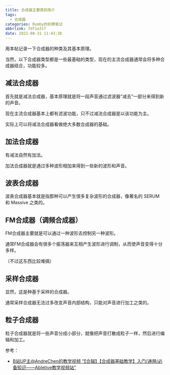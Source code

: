 ```yaml
---
title: 合成器主要类别简介
tags:
  - 合成器
categories: Dumby的折腾笔记
abbrlink: 7df1a31f
date: 2022-08-31 11:43:38
---
```


用本帖记录一下合成器的种类及其基本原理。

<!--more-->

当然，以下合成器类型都是一些最基础的类型，现在的主流合成器通常会将多种合成器结合，功能较多。

## 减法合成器

首先就是减法合成器，基本原理就是将一段声音通过滤波器“减去”一部分来得到新的声音。

现在主流合成器基本上都有滤波功能，只不过减法合成器是以该功能为主。

实际上可以将减法合成器看做绝大多数合成器的基础。

## 加法合成器

有减法自然有加法。

加法合成器就是通过多种波形相加来得到一些新的波形和声音。

## 波表合成器

波表合成器基本就是指那种可以产生很多复杂波形的合成器，像著名的 SERUM 和 Massive 之类的。

## FM合成器（调频合成器）

FM合成器主要就是可以通过一种波形去控制另一种波形。

通常FM合成器会有很多个振荡器来互相产生波形进行调制，从而使声音变得十分多样。

（不过这东西比较难搞）

## 采样合成器

显然，这是种基于采样的合成器。

通常采样合成器无法过多改变声音内部结构，只能对声音进行加工之类的。

## 粒子合成器

粒子合成器就是将一些声音分成小部分，就像把声音打散成粒子一样，然后进行编辑和加工。

参考：
- [B站UP主@AndreChen的教学视频 “【合辑】【合成器基础教学】入门/通用/必备知识——Abletive教学视频站”](https://www.bilibili.com/video/BV1Ys411i7hF)